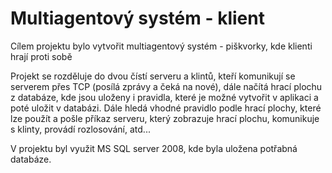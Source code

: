 Multiagentový systém - klient
=============================

Cílem projektu bylo vytvořit multiagentový systém - piškvorky, kde klienti hrají proti sobě

Projekt se rozděluje do dvou čístí serveru a klintů, kteří komunikují se serverem přes TCP (posílá zprávy a čeká na nové), dále načítá hrací plochu z databáze, kde jsou uloženy i pravidla, které je možné vytvořit v aplikaci a poté uložit v databázi. Dále hledá vhodné pravidlo podle hrací plochy, které lze použít a pošle příkaz serveru, který zobrazuje hrací plochu, komunikuje s klinty, provádí rozlosování, atd...

V projektu byl využit MS SQL server 2008, kde byla uložena potřabná databáze.
